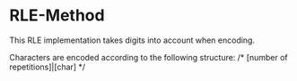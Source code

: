 # RLE-Method

This RLE implementation takes digits into account when encoding.

Characters are encoded according to the following structure:
  /* [number of repetitions]|[char] */
